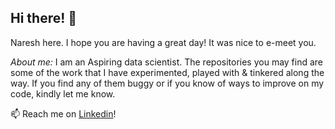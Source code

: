 ## Hi there! 👋

Naresh here. I hope you are having a great day! It was nice to e-meet you.

*About me:* I am an Aspiring data scientist. The repositories you may find are some of the work that I have experimented, played with & tinkered along the way. If you find any of them buggy or if you know of ways to improve on my code, kindly let me know. 
 
📫 Reach me on [Linkedin]!

[Linkedin]: "https://www.linkedin.com/in/naresh-omega/"
